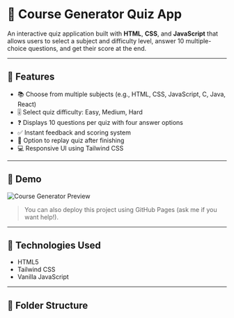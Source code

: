 # 🚀 Course Generator Quiz App

An interactive quiz application built with **HTML**, **CSS**, and **JavaScript** that allows users to select a subject and difficulty level, answer 10 multiple-choice questions, and get their score at the end.

---

## 🌟 Features

- 📚 Choose from multiple subjects (e.g., HTML, CSS, JavaScript, C, Java, React)
- 🎚️ Select quiz difficulty: Easy, Medium, Hard
- ❓ Displays 10 questions per quiz with four answer options
- ✅ Instant feedback and scoring system
- 🔁 Option to replay quiz after finishing
- 💻 Responsive UI using Tailwind CSS

---

## 🧪 Demo

![Course Generator Preview](https://via.placeholder.com/800x400?text=Course+Generator+Preview)

> You can also deploy this project using GitHub Pages (ask me if you want help!).

---

## 🔧 Technologies Used

- HTML5
- Tailwind CSS
- Vanilla JavaScript

---

## 📁 Folder Structure

